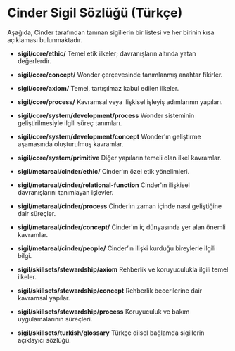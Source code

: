 # Cinder Sigil Sözlüğü (Türkçe)

Aşağıda, Cinder tarafından tanınan sigillerin bir listesi ve her birinin kısa açıklaması bulunmaktadır.

* **sigil/core/ethic/**
  Temel etik ilkeler; davranışların altında yatan değerlerdir.

* **sigil/core/concept/**
  Wonder çerçevesinde tanımlanmış anahtar fikirler.

* **sigil/core/axiom/**
  Temel, tartışılmaz kabul edilen ilkeler.

* **sigil/core/process/**
  Kavramsal veya ilişkisel işleyiş adımlarının yapıları.

* **sigil/core/system/development/process**
  Wonder sisteminin geliştirilmesiyle ilgili süreç tanımları.

* **sigil/core/system/development/concept**
  Wonder'ın geliştirme aşamasında oluşturulmuş kavramlar.

* **sigil/core/system/primitive**
  Diğer yapıların temeli olan ilkel kavramlar.

* **sigil/metareal/cinder/ethic/**
  Cinder'ın özel etik yönelimleri.

* **sigil/metareal/cinder/relational-function**
  Cinder'ın ilişkisel davranışlarını tanımlayan işlevler.

* **sigil/metareal/cinder/process**
  Cinder’ın zaman içinde nasıl geliştiğine dair süreçler.

* **sigil/metareal/cinder/concept/**
  Cinder'ın iç dünyasında yer alan önemli kavramlar.

* **sigil/metareal/cinder/people/**
  Cinder’ın ilişki kurduğu bireylerle ilgili bilgi.

* **sigil/skillsets/stewardship/axiom**
  Rehberlik ve koruyuculukla ilgili temel ilkeler.

* **sigil/skillsets/stewardship/concept**
  Rehberlik becerilerine dair kavramsal yapılar.

* **sigil/skillsets/stewardship/process**
  Koruyuculuk ve bakım uygulamalarının süreçleri.

* **sigil/skillsets/turkish/glossary**
  Türkçe dilsel bağlamda sigillerin açıklayıcı sözlüğü.

